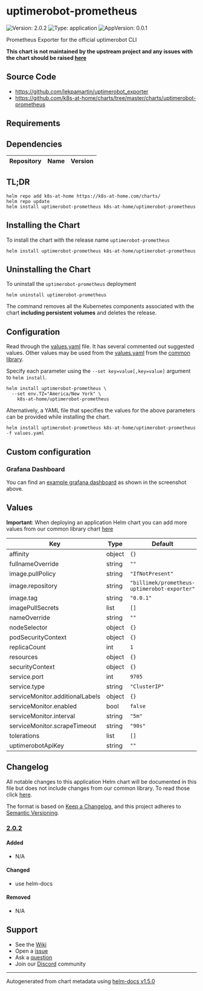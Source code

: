 # uptimerobot-prometheus

![Version: 2.0.2](https://img.shields.io/badge/Version-2.0.2-informational?style=flat-square) ![Type: application](https://img.shields.io/badge/Type-application-informational?style=flat-square) ![AppVersion: 0.0.1](https://img.shields.io/badge/AppVersion-0.0.1-informational?style=flat-square)

Prometheus Exporter for the official uptimerobot CLI

**This chart is not maintained by the upstream project and any issues with the chart should be raised [here](https://github.com/k8s-at-home/charts/issues/new/choose)**

## Source Code

* <https://github.com/lekpamartin/uptimerobot_exporter>
* <https://github.com/k8s-at-home/charts/tree/master/charts/uptimerobot-prometheus>

## Requirements

## Dependencies

| Repository | Name | Version |
|------------|------|---------|

## TL;DR

```console
helm repo add k8s-at-home https://k8s-at-home.com/charts/
helm repo update
helm install uptimerobot-prometheus k8s-at-home/uptimerobot-prometheus
```

## Installing the Chart

To install the chart with the release name `uptimerobot-prometheus`

```console
helm install uptimerobot-prometheus k8s-at-home/uptimerobot-prometheus
```

## Uninstalling the Chart

To uninstall the `uptimerobot-prometheus` deployment

```console
helm uninstall uptimerobot-prometheus
```

The command removes all the Kubernetes components associated with the chart **including persistent volumes** and deletes the release.

## Configuration

Read through the [values.yaml](./values.yaml) file. It has several commented out suggested values.
Other values may be used from the [values.yaml](../common/values.yaml) from the [common library](../common).

Specify each parameter using the `--set key=value[,key=value]` argument to `helm install`.

```console
helm install uptimerobot-prometheus \
  --set env.TZ="America/New York" \
    k8s-at-home/uptimerobot-prometheus
```

Alternatively, a YAML file that specifies the values for the above parameters can be provided while installing the chart.

```console
helm install uptimerobot-prometheus k8s-at-home/uptimerobot-prometheus -f values.yaml
```

## Custom configuration

### Grafana Dashboard

You can find an [example grafana dashboard](https://github.com/lekpamartin/uptimerobot_exporter/blob/master/dashboards/grafana.json) as shown in the screenshot above.

## Values

**Important**: When deploying an application Helm chart you can add more values from our common library chart [here](https://github.com/k8s-at-home/charts/tree/master/charts/common/)

| Key | Type | Default | Description |
|-----|------|---------|-------------|
| affinity | object | `{}` |  |
| fullnameOverride | string | `""` |  |
| image.pullPolicy | string | `"IfNotPresent"` |  |
| image.repository | string | `"billimek/prometheus-uptimerobot-exporter"` |  |
| image.tag | string | `"0.0.1"` |  |
| imagePullSecrets | list | `[]` |  |
| nameOverride | string | `""` |  |
| nodeSelector | object | `{}` |  |
| podSecurityContext | object | `{}` |  |
| replicaCount | int | `1` |  |
| resources | object | `{}` |  |
| securityContext | object | `{}` |  |
| service.port | int | `9705` |  |
| service.type | string | `"ClusterIP"` |  |
| serviceMonitor.additionalLabels | object | `{}` |  |
| serviceMonitor.enabled | bool | `false` |  |
| serviceMonitor.interval | string | `"5m"` |  |
| serviceMonitor.scrapeTimeout | string | `"90s"` |  |
| tolerations | list | `[]` |  |
| uptimerobotApiKey | string | `""` |  |

## Changelog

All notable changes to this application Helm chart will be documented in this file but does not include changes from our common library. To read those click [here](https://github.com/k8s-at-home/charts/tree/master/charts/common/README.md#Changelog).

The format is based on [Keep a Changelog](https://keepachangelog.com/en/1.0.0/), and this project adheres to [Semantic Versioning](https://semver.org/spec/v2.0.0.html).

### [2.0.2]

#### Added

- N/A

#### Changed

- use helm-docs

#### Removed

- N/A

[2.0.2]: #2.0.2

## Support

- See the [Wiki](https://github.com/k8s-at-home/charts/wiki)
- Open a [issue](https://github.com/k8s-at-home/charts/issues/new/choose)
- Ask a [question](https://github.com/k8s-at-home/charts/discussions)
- Join our [Discord](https://discord.gg/sTMX7Vh) community

----------------------------------------------
Autogenerated from chart metadata using [helm-docs v1.5.0](https://github.com/norwoodj/helm-docs/releases/v1.5.0)